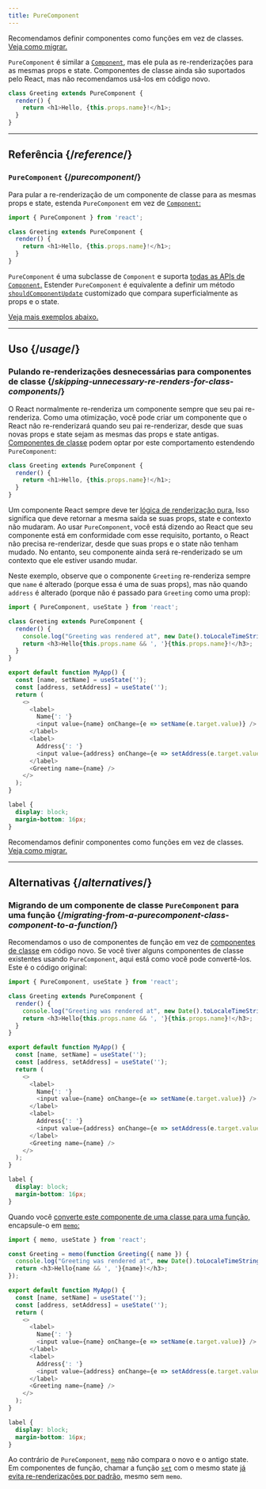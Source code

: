 ```yaml
---
title: PureComponent
---
```


<Pitfall>

Recomendamos definir componentes como funções em vez de classes. [Veja como migrar.](#alternatives)

</Pitfall>

<Intro>

`PureComponent` é similar a [`Component`](/reference/react/Component), mas ele pula as re-renderizações para as mesmas props e state. Componentes de classe ainda são suportados pelo React, mas não recomendamos usá-los em código novo.

```js
class Greeting extends PureComponent {
  render() {
    return <h1>Hello, {this.props.name}!</h1>;
  }
}
```

</Intro>

<InlineToc />

---

## Referência {/*reference*/}

### `PureComponent` {/*purecomponent*/}

Para pular a re-renderização de um componente de classe para as mesmas props e state, estenda `PureComponent` em vez de [`Component`:](/reference/react/Component)

```js
import { PureComponent } from 'react';

class Greeting extends PureComponent {
  render() {
    return <h1>Hello, {this.props.name}!</h1>;
  }
}
```

`PureComponent` é uma subclasse de `Component` e suporta [todas as APIs de `Component`.](/reference/react/Component#reference) Estender `PureComponent` é equivalente a definir um método [`shouldComponentUpdate`](/reference/react/Component#shouldcomponentupdate) customizado que compara superficialmente as props e o state.

[Veja mais exemplos abaixo.](#usage)

---

## Uso {/*usage*/}

### Pulando re-renderizações desnecessárias para componentes de classe {/*skipping-unnecessary-re-renders-for-class-components*/}

O React normalmente re-renderiza um componente sempre que seu pai re-renderiza. Como uma otimização, você pode criar um componente que o React não re-renderizará quando seu pai re-renderizar, desde que suas novas props e state sejam as mesmas das props e state antigas. [Componentes de classe](/reference/react/Component) podem optar por este comportamento estendendo `PureComponent`:

```js {1}
class Greeting extends PureComponent {
  render() {
    return <h1>Hello, {this.props.name}!</h1>;
  }
}
```

Um componente React sempre deve ter [lógica de renderização pura.](/learn/keeping-components-pure) Isso significa que deve retornar a mesma saída se suas props, state e contexto não mudaram. Ao usar `PureComponent`, você está dizendo ao React que seu componente está em conformidade com esse requisito, portanto, o React não precisa re-renderizar, desde que suas props e o state não tenham mudado. No entanto, seu componente ainda será re-renderizado se um contexto que ele estiver usando mudar.

Neste exemplo, observe que o componente `Greeting` re-renderiza sempre que `name` é alterado (porque essa é uma de suas props), mas não quando `address` é alterado (porque não é passado para `Greeting` como uma prop):

<Sandpack>

```js
import { PureComponent, useState } from 'react';

class Greeting extends PureComponent {
  render() {
    console.log("Greeting was rendered at", new Date().toLocaleTimeString());
    return <h3>Hello{this.props.name && ', '}{this.props.name}!</h3>;
  }
}

export default function MyApp() {
  const [name, setName] = useState('');
  const [address, setAddress] = useState('');
  return (
    <>
      <label>
        Name{': '}
        <input value={name} onChange={e => setName(e.target.value)} />
      </label>
      <label>
        Address{': '}
        <input value={address} onChange={e => setAddress(e.target.value)} />
      </label>
      <Greeting name={name} />
    </>
  );
}
```

```css
label {
  display: block;
  margin-bottom: 16px;
}
```

</Sandpack>

<Pitfall>

Recomendamos definir componentes como funções em vez de classes. [Veja como migrar.](#alternatives)

</Pitfall>

---

## Alternativas {/*alternatives*/}

### Migrando de um componente de classe `PureComponent` para uma função {/*migrating-from-a-purecomponent-class-component-to-a-function*/}

Recomendamos o uso de componentes de função em vez de [componentes de classe](/reference/react/Component) em código novo. Se você tiver alguns componentes de classe existentes usando `PureComponent`, aqui está como você pode convertê-los. Este é o código original:

<Sandpack>

```js
import { PureComponent, useState } from 'react';

class Greeting extends PureComponent {
  render() {
    console.log("Greeting was rendered at", new Date().toLocaleTimeString());
    return <h3>Hello{this.props.name && ', '}{this.props.name}!</h3>;
  }
}

export default function MyApp() {
  const [name, setName] = useState('');
  const [address, setAddress] = useState('');
  return (
    <>
      <label>
        Name{': '}
        <input value={name} onChange={e => setName(e.target.value)} />
      </label>
      <label>
        Address{': '}
        <input value={address} onChange={e => setAddress(e.target.value)} />
      </label>
      <Greeting name={name} />
    </>
  );
}
```

```css
label {
  display: block;
  margin-bottom: 16px;
}
```

</Sandpack>

Quando você [converte este componente de uma classe para uma função,](/reference/react/Component#alternatives) encapsule-o em [`memo`:](/reference/react/memo)

<Sandpack>

```js
import { memo, useState } from 'react';

const Greeting = memo(function Greeting({ name }) {
  console.log("Greeting was rendered at", new Date().toLocaleTimeString());
  return <h3>Hello{name && ', '}{name}!</h3>;
});

export default function MyApp() {
  const [name, setName] = useState('');
  const [address, setAddress] = useState('');
  return (
    <>
      <label>
        Name{': '}
        <input value={name} onChange={e => setName(e.target.value)} />
      </label>
      <label>
        Address{': '}
        <input value={address} onChange={e => setAddress(e.target.value)} />
      </label>
      <Greeting name={name} />
    </>
  );
}
```

```css
label {
  display: block;
  margin-bottom: 16px;
}
```

</Sandpack>

<Note>

Ao contrário de `PureComponent`, [`memo`](/reference/react/memo) não compara o novo e o antigo state. Em componentes de função, chamar a função [`set`](/reference/react/useState#setstate) com o mesmo state [já evita re-renderizações por padrão,](/reference/react/memo#updating-a-memoized-component-using-state) mesmo sem `memo`.

</Note>